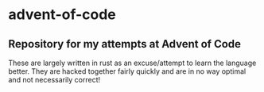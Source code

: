 # advent-of-code

## Repository for my attempts at Advent of Code

These are largely written in rust as an excuse/attempt to learn the language better. They are hacked together fairly quickly and are in no way optimal and not necessarily correct!
